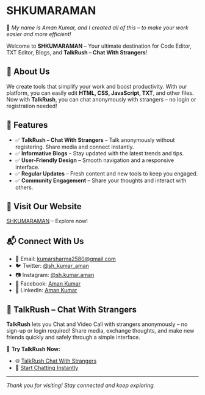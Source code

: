 # SHKUMARAMAN

👋 *My name is Aman Kumar, and I created all of this – to make your work easier and more efficient!*

Welcome to **SHKUMARAMAN** – Your ultimate destination for Code Editor, TXT Editor, Blogs, and **TalkRush – Chat With Strangers**!

## 🚀 About Us
We create tools that simplify your work and boost productivity. With our platform, you can easily edit **HTML, CSS, JavaScript, TXT**, and other files. Now with **TalkRush**, you can chat anonymously with strangers – no login or registration needed!

## 🌟 Features
- ✅ **TalkRush – Chat With Strangers** – Talk anonymously without registering. Share media and connect instantly.
- ✅ **Informative Blogs** – Stay updated with the latest trends and tips.
- ✅ **User-Friendly Design** – Smooth navigation and a responsive interface.
- ✅ **Regular Updates** – Fresh content and new tools to keep you engaged.
- ✅ **Community Engagement** – Share your thoughts and interact with others.

## 🔗 Visit Our Website
[SHKUMARAMAN](https://shkumaraman.github.io) – Explore now!

## 📬 Connect With Us
- 📧 Email: kumarsharma2580@gmail.com  
- 🐦 Twitter: [@sh_kumar_aman](https://twitter.com/sh_kumar_aman)  
- 📷 Instagram: [@sh.kumar.aman](https://instagram.com/sh.kumar.aman)  
- 💬 Facebook: [Aman Kumar](https://facebook.com/sh.kumar.aman)  
- 💼 LinkedIn: [Aman Kumar](https://linkedin.com/in/shkumaraman)

## 💬 TalkRush – Chat With Strangers

**TalkRush** lets you Chat and Video Call with strangers anonymously – no sign-up or login required! Share media, exchange thoughts, and make new friends quickly and safely through a simple interface.

🔗 **Try TalkRush Now:**
- 🌐 [TalkRush Chat With Strangers](https://shkumaraman.github.io/chat/index.html)
- 💬 [Start Chatting Instantly](https://shkumaraman.github.io/chat/app.html)

---

*Thank you for visiting! Stay connected and keep exploring.*

